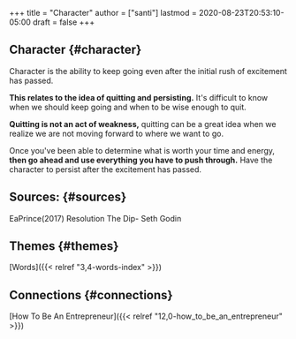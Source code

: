 +++
title = "Character"
author = ["santi"]
lastmod = 2020-08-23T20:53:10-05:00
draft = false
+++

## Character {#character}

Character is the ability to keep going even after the initial rush of excitement has passed.

**This relates to the idea of quitting and persisting.** It's difficult to know when we should keep going and when to be wise enough to quit.

****Quitting is not an act of weakness,**** quitting can be a great idea when we realize we are not moving forward to where we want to go.

Once you've been able to determine what is worth your time and energy, **then go ahead and use everything you have to push through.** Have the character to persist after the excitement has passed.


## Sources: {#sources}

EaPrince(2017) Resolution
The Dip- Seth Godin


## Themes {#themes}

[Words]({{< relref "3,4-words-index" >}})


## Connections {#connections}

[How To Be An Entrepreneur]({{< relref "12,0-how_to_be_an_entrepreneur" >}})
